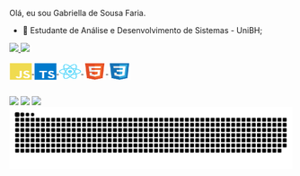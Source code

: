 Olá, eu sou Gabriella de Sousa Faria.

- 🌱 Estudante de Análise e Desenvolvimento de Sistemas - UniBH;

<div>
  <a href="https://github.com/gabriellafaria">
  <img height="180em" src="https://github-readme-stats.vercel.app/api?username=gabriellafaria&show_icons=true&theme=dark&include_all_commits=true&count_private=true"/>
  <img height="180em" src="https://github-readme-stats.vercel.app/api/top-langs/?username=gabriellafaria&layout=compact&langs_count=16&theme=dark"/>
</div>

<div style="display: inline_block"><br>
  <img align="center" alt="Gabriella-Js" height="30" width="40" src="https://raw.githubusercontent.com/devicons/devicon/master/icons/javascript/javascript-plain.svg">
  <img align="center" alt="Gabriella-Ts" height="30" width="40" src="https://raw.githubusercontent.com/devicons/devicon/master/icons/typescript/typescript-plain.svg">
  <img align="center" alt="Gabriella-React" height="30" width="40" src="https://raw.githubusercontent.com/devicons/devicon/master/icons/react/react-original.svg">
  <img align="center" alt="Gabriella-HTML" height="30" width="40" src="https://raw.githubusercontent.com/devicons/devicon/master/icons/html5/html5-original.svg">
  <img align="center" alt="Gabriella-CSS" height="30" width="40" src="https://raw.githubusercontent.com/devicons/devicon/master/icons/css3/css3-original.svg">

</div>
   
  ##
 
<div> 
 <a href="gabriellafaria" target="_blank"><img src="https://img.shields.io/badge/Discord-7289DA?style=for-the-badge&logo=discord&logoColor=white" target="_blank"></a> 
  <a href = "mailto:gabriella.sousa.faria@gmail.com"><img src="https://img.shields.io/badge/-Gmail-%23333?style=for-the-badge&logo=gmail&logoColor=white" target="_blank"></a>
  <a href="https://www.linkedin.com/in/gabriella-de-sousa-faria/" target="_blank"><img src="https://img.shields.io/badge/-LinkedIn-%230077B5?style=for-the-badge&logo=linkedin&logoColor=white" target="_blank"></a> 
 
<picture>
  <source media="(prefers-color-scheme: dark)" srcset="https://raw.githubusercontent.com/gabriellafaria/gabriellafaria/output/github-contribution-grid-snake-dark.svg">
  <source media="(prefers-color-scheme: light)" srcset="https://raw.githubusercontent.com/gabriellafaria/gabriellafaria/output/github-contribution-grid-snake.svg">
  <img alt="github contribution grid snake animation" src="https://raw.githubusercontent.com/gabriellafaria/gabriellafaria/output/github-contribution-grid-snake.svg">
</picture>
 
</div>
